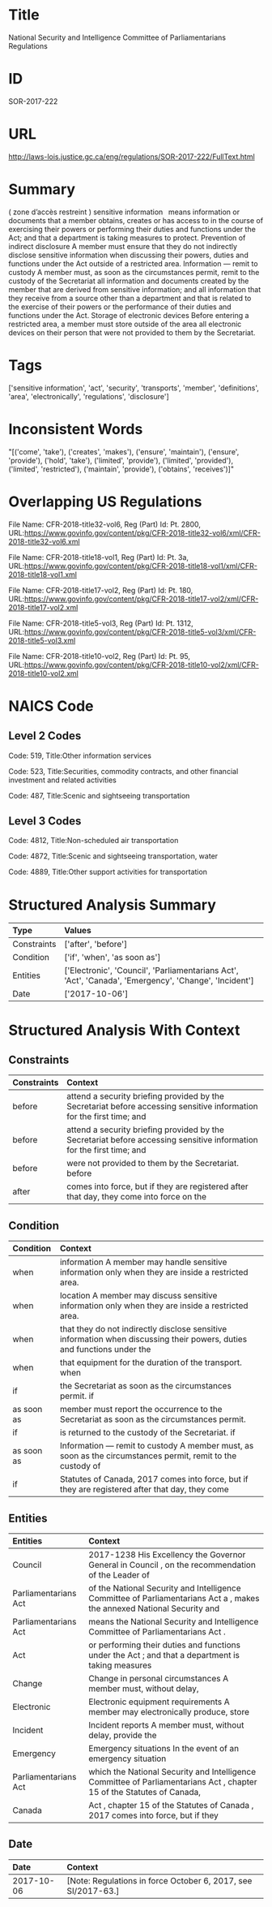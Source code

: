 # Title
National Security and Intelligence Committee of Parliamentarians Regulations


# ID
SOR-2017-222

# URL
http://laws-lois.justice.gc.ca/eng/regulations/SOR-2017-222/FullText.html


# Summary
( zone d’accès restreint ) sensitive information  means information or documents that a member obtains, creates or has access to in the course of exercising their powers or performing their duties and functions under the Act; and that a department is taking measures to protect.
Prevention of indirect disclosure A member must ensure that they do not indirectly disclose sensitive information when discussing their powers, duties and functions under the Act outside of a restricted area.
Information — remit to custody A member must, as soon as the circumstances permit, remit to the custody of the Secretariat all information and documents created by the member that are derived from sensitive information; and all information that they receive from a source other than a department and that is related to the exercise of their powers or the performance of their duties and functions under the Act. Storage of electronic devices Before entering a restricted area, a member must store outside of the area all electronic devices on their person that were not provided to them by the Secretariat.


# Tags
['sensitive information', 'act', 'security', 'transports', 'member', 'definitions', 'area', 'electronically', 'regulations', 'disclosure']


# Inconsistent Words
"[('come', 'take'), ('creates', 'makes'), ('ensure', 'maintain'), ('ensure', 'provide'), ('hold', 'take'), ('limited', 'provide'), ('limited', 'provided'), ('limited', 'restricted'), ('maintain', 'provide'), ('obtains', 'receives')]"


# Overlapping US Regulations
File Name: CFR-2018-title32-vol6, Reg (Part) Id: Pt. 2800, URL:https://www.govinfo.gov/content/pkg/CFR-2018-title32-vol6/xml/CFR-2018-title32-vol6.xml

File Name: CFR-2018-title18-vol1, Reg (Part) Id: Pt. 3a, URL:https://www.govinfo.gov/content/pkg/CFR-2018-title18-vol1/xml/CFR-2018-title18-vol1.xml

File Name: CFR-2018-title17-vol2, Reg (Part) Id: Pt. 180, URL:https://www.govinfo.gov/content/pkg/CFR-2018-title17-vol2/xml/CFR-2018-title17-vol2.xml

File Name: CFR-2018-title5-vol3, Reg (Part) Id: Pt. 1312, URL:https://www.govinfo.gov/content/pkg/CFR-2018-title5-vol3/xml/CFR-2018-title5-vol3.xml

File Name: CFR-2018-title10-vol2, Reg (Part) Id: Pt. 95, URL:https://www.govinfo.gov/content/pkg/CFR-2018-title10-vol2/xml/CFR-2018-title10-vol2.xml




# NAICS Code
## Level 2 Codes
Code: 519, Title:Other information services

Code: 523, Title:Securities, commodity contracts, and other financial investment and related activities

Code: 487, Title:Scenic and sightseeing transportation




## Level 3 Codes
Code: 4812, Title:Non-scheduled air transportation

Code: 4872, Title:Scenic and sightseeing transportation, water

Code: 4889, Title:Other support activities for transportation







# Structured Analysis Summary
| Type        | Values                                                                                                |
|:------------|:------------------------------------------------------------------------------------------------------|
| Constraints | ['after', 'before']                                                                                   |
| Condition   | ['if', 'when', 'as soon as']                                                                          |
| Entities    | ['Electronic', 'Council', 'Parliamentarians Act', 'Act', 'Canada', 'Emergency', 'Change', 'Incident'] |
| Date        | ['2017-10-06']                                                                                        |


# Structured Analysis With Context
 


## Constraints
| Constraints   | Context                                                                                                                |
|:--------------|:-----------------------------------------------------------------------------------------------------------------------|
| before        | attend a security briefing provided by the Secretariat before  accessing sensitive information for the first time; and |
| before        | attend a security briefing provided by the Secretariat before  accessing sensitive information for the first time; and |
| before        | were not provided to them by the Secretariat. before                                                                   |
| after         | comes into force, but if they are registered after that day, they come into force on the                               |


## Condition
| Condition   | Context                                                                                                                 |
|:------------|:------------------------------------------------------------------------------------------------------------------------|
| when        | information A member may handle sensitive information only when  they are inside a restricted area.                     |
| when        | location A member may discuss sensitive information only when  they are inside a restricted area.                       |
| when        | that they do not indirectly disclose sensitive information when discussing their powers, duties and functions under the |
| when        | that equipment for the duration of the transport. when                                                                  |
| if          | the Secretariat as soon as the circumstances permit. if                                                                 |
| as soon as  | member must report the occurrence to the Secretariat as soon as  the circumstances permit.                              |
| if          | is returned to the custody of the Secretariat. if                                                                       |
| as soon as  | Information — remit to custody A member must,  as soon as the circumstances permit, remit to the custody of             |
| if          | Statutes of Canada, 2017 comes into force, but if they are registered after that day, they come                         |


## Entities
| Entities             | Context                                                                                                                 |
|:---------------------|:------------------------------------------------------------------------------------------------------------------------|
| Council              | 2017-1238 His Excellency the Governor General in  Council , on the recommendation of the Leader of                      |
| Parliamentarians Act | of the National Security and Intelligence Committee of Parliamentarians Act a , makes the annexed National Security and |
| Parliamentarians Act | means the National Security and Intelligence Committee of Parliamentarians Act  .                                       |
| Act                  | or performing their duties and functions under the Act ; and that a department is taking measures                       |
| Change               | Change in personal circumstances A member must, without delay,                                                          |
| Electronic           | Electronic equipment requirements A member may electronically produce, store                                            |
| Incident             | Incident reports A member must, without delay, provide the                                                              |
| Emergency            | Emergency situations In the event of an emergency situation                                                             |
| Parliamentarians Act | which the National Security and Intelligence Committee of Parliamentarians Act , chapter 15 of the Statutes of Canada,  |
| Canada               | Act , chapter 15 of the Statutes of Canada , 2017 comes into force, but if they                                         |


## Date
| Date       | Context                                                         |
|:-----------|:----------------------------------------------------------------|
| 2017-10-06 | [Note: Regulations in force October 6, 2017,  see  SI/2017-63.] |


